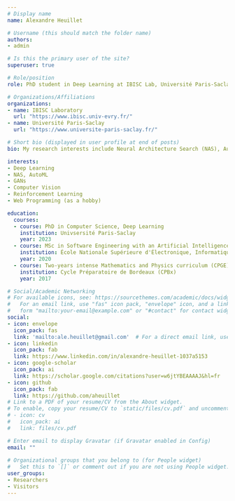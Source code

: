```yaml
---
# Display name
name: Alexandre Heuillet

# Username (this should match the folder name)
authors:
- admin

# Is this the primary user of the site?
superuser: true

# Role/position
role: PhD student in Deep Learning at IBISC Lab, Université Paris-Saclay.

# Organizations/Affiliations
organizations:
- name: IBISC Laboratory
  url: "https://www.ibisc.univ-evry.fr/"
- name: Université Paris-Saclay
  url: "https://www.universite-paris-saclay.fr/"

# Short bio (displayed in user profile at end of posts)
bio: My research interests include Neural Architecture Search (NAS), AutoML, Deep Reinforcement Learning and explainability in Reinforcement Learning/Deep Learning. I am currently working on my PhD thesis titled "Jump Deep Learning in Automatic Control".

interests:
- Deep Learning
- NAS, AutoML
- GANs
- Computer Vision
- Reinforcement Learning
- Web Programming (as a hobby)

education:
  courses:
  - course: PhD in Computer Science, Deep Learning
    institution: Univsersité Paris-Saclay
    year: 2023
  - course: MSc in Software Engineering with an Artificial Intelligence speciality
    institution: École Nationale Supérieure d'Électronique, Informatique, Radiocommunications et Mathématiques-Mécanique de Bordeaux (ENSEIRB-MATMECA)
    year: 2020
  - course: Two-years intense Mathematics and Physics curriculum (CPGE) 
    institution: Cycle Préparatoire de Bordeaux (CPBx)
    year: 2017

# Social/Academic Networking
# For available icons, see: https://sourcethemes.com/academic/docs/widgets/#icons
#   For an email link, use "fas" icon pack, "envelope" icon, and a link in the
#   form "mailto:your-email@example.com" or "#contact" for contact widget.
social:
- icon: envelope
  icon_pack: fas
  link: 'mailto:ale.heuillet@gmail.com'  # For a direct email link, use "mailto:test@example.org".
- icon: linkedin
  icon_pack: fab
  link: https://www.linkedin.com/in/alexandre-heuillet-1037a5153
- icon: google-scholar
  icon_pack: ai
  link: https://scholar.google.com/citations?user=w6jtYBEAAAAJ&hl=fr
- icon: github
  icon_pack: fab
  link: https://github.com/aheuillet
# Link to a PDF of your resume/CV from the About widget.
# To enable, copy your resume/CV to `static/files/cv.pdf` and uncomment the lines below.  
# - icon: cv
#   icon_pack: ai
#   link: files/cv.pdf

# Enter email to display Gravatar (if Gravatar enabled in Config)
email: ""
  
# Organizational groups that you belong to (for People widget)
#   Set this to `[]` or comment out if you are not using People widget.  
user_groups:
- Researchers
- Visitors
---
```


<!-- Lorem ipsum dolor sit amet, consectetur adipiscing elit. Sed neque elit, tristique placerat feugiat ac, facilisis vitae arcu. Proin eget egestas augue. Praesent ut sem nec arcu pellentesque aliquet. Duis dapibus diam vel metus tempus vulputate.  -->
